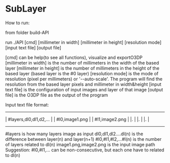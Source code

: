 # SubLayer

How to run:

from folder build-API

run ./API [cmd] [millimeter in width] [millimeter in height] [resolution mode] [input text file] [output file]

[cmd] can be help(to see all functions), visualize and exportO3DP
[millimeter in width] is the number of millimeters in the width of the based layer
[millimeter in height] is the number of millimeters in the height of the based layer
(based layer is the #0 layer)
[resolution mode] is the mode of resolution (pixel per millimeters) or '--auto-scale'. The program will find the resolution from the based layer pixels and millimeter in width&height
[input text file] is the configuration of input images and layer of that image
[output file] is the O3DP file as the output of the program

Input text file format:
_____________________________
| #layers,dl0,dl1,d2,...    |
| #l0,image1.png            |
| #l1,image2.png            |
|.                          |
|.                          |
|.                          |
_____________________________
#layers is how many layers image as input
dl0,dl1,dl2....dl(n) is the difference between layer(n) and layer(n+1)
#l0,#l1,#l2,...#l(n) is the number of layers related to dl(n)
image1.png,image2.png is the input image path
Suggestion:
#l0,#l1,... can be non-consecutive, but each one have to related to dl(n)
